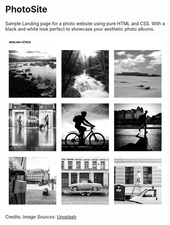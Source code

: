 
# PhotoSite

Sample Landing page for a photo website using pure HTML and CSS.
With a black and white look perfect to showcase your aesthetic photo albums.

![Getting Started](./page.png)

Credits:
*Image Sources:* [Unsplash](https://unsplash.com)
